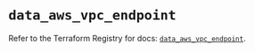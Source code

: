 # `data_aws_vpc_endpoint`

Refer to the Terraform Registry for docs: [`data_aws_vpc_endpoint`](https://registry.terraform.io/providers/hashicorp/aws/6.9.0/docs/data-sources/vpc_endpoint).
